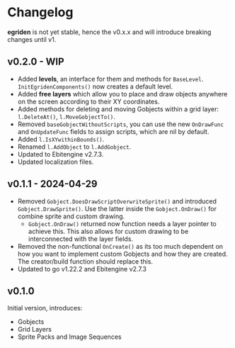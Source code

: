 # Changelog

**egriden** is not yet stable, hence the v0.x.x and will introduce breaking changes until v1.

## v0.2.0 - WIP
- Added **levels**, an interface for them and methods for `BaseLevel`. `InitEgridenComponents()` now creates a default level.
- Added **free layers** which allow you to place and draw objects anywhere on the screen according to their XY coordinates.
- Added methods for deleting and moving Gobjects within a grid layer: `l.DeleteAt()`, `l.MoveGobjectTo()`.
- Removed `baseGobjectWithoutScripts`, you can use the new `OnDrawFunc` and `OnUpdateFunc` fields to assign scripts, which are nil by default.
- Added `l.IsXYwithinBounds()`.
- Renamed `l.AddObject` to `l.AddGobject`.
- Updated to Ebitengine v2.7.3.
- Updated localization files.

## v0.1.1 - 2024-04-29

- Removed `Gobject.DoesDrawScriptOverwriteSprite()` and introduced `Gobject.DrawSprite()`. Use the latter inside the `Gobject.OnDraw()` for combine sprite and custom drawing.
    - `Gobject.OnDraw()` returned now function needs a layer pointer to achieve this. This also allows for custom drawing to be interconnected with the layer fields.
- Removed the non-functional `OnCreate()` as its too much dependent on how you want to implement custom Gobjects and how they are created. The creator/build function should replace this.
- Updated to go v1.22.2 and Ebitengine v2.7.3

## v0.1.0

Initial version, introduces:
- Gobjects
- Grid Layers
- Sprite Packs and Image Sequences